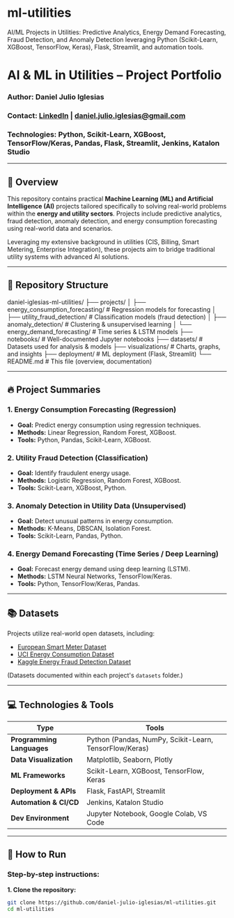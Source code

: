 # ml-utilities
AI/ML Projects in Utilities: Predictive Analytics, Energy Demand Forecasting, Fraud Detection, and Anomaly Detection leveraging Python (Scikit-Learn, XGBoost, TensorFlow, Keras), Flask, Streamlit, and automation tools.

# AI & ML in Utilities – Project Portfolio

### Author: Daniel Julio Iglesias  
### Contact: [LinkedIn](https://www.linkedin.com/in/danieljulioiglesias) | daniel.julio.iglesias@gmail.com  
### Technologies: Python, Scikit-Learn, XGBoost, TensorFlow/Keras, Pandas, Flask, Streamlit, Jenkins, Katalon Studio  

---

## 🚀 Overview

This repository contains practical **Machine Learning (ML) and Artificial Intelligence (AI)** projects tailored specifically to solving real-world problems within the **energy and utility sectors**. Projects include predictive analytics, fraud detection, anomaly detection, and energy consumption forecasting using real-world data and scenarios.

Leveraging my extensive background in utilities (CIS, Billing, Smart Metering, Enterprise Integration), these projects aim to bridge traditional utility systems with advanced AI solutions.

---

## 📌 Repository Structure

daniel-iglesias-ml-utilities/
├── projects/
│   ├── energy_consumption_forecasting/   # Regression models for forecasting
│   ├── utility_fraud_detection/          # Classification models (fraud detection)
│   ├── anomaly_detection/                # Clustering & unsupervised learning
│   └── energy_demand_forecasting/        # Time series & LSTM models
├── notebooks/                            # Well-documented Jupyter notebooks
├── datasets/                             # Datasets used for analysis & models
├── visualizations/                       # Charts, graphs, and insights
├── deployment/                           # ML deployment (Flask, Streamlit)
└── README.md                             # This file (overview, documentation)


---

## 🔥 Project Summaries

### 1. Energy Consumption Forecasting (Regression)  
- **Goal:** Predict energy consumption using regression techniques.
- **Methods:** Linear Regression, Random Forest, XGBoost.
- **Tools:** Python, Pandas, Scikit-Learn, XGBoost.

### 2. Utility Fraud Detection (Classification)  
- **Goal:** Identify fraudulent energy usage.
- **Methods:** Logistic Regression, Random Forest, XGBoost.
- **Tools:** Scikit-Learn, XGBoost, Python.

### 3. Anomaly Detection in Utility Data (Unsupervised)  
- **Goal:** Detect unusual patterns in energy consumption.
- **Methods:** K-Means, DBSCAN, Isolation Forest.
- **Tools:** Scikit-Learn, Pandas, Python.

### 4. Energy Demand Forecasting (Time Series / Deep Learning)  
- **Goal:** Forecast energy demand using deep learning (LSTM).
- **Methods:** LSTM Neural Networks, TensorFlow/Keras.
- **Tools:** Python, TensorFlow/Keras, Pandas.

---

## 📚 Datasets

Projects utilize real-world open datasets, including:

- [European Smart Meter Dataset](https://data.europa.eu/data/datasets/)
- [UCI Energy Consumption Dataset](https://archive.ics.uci.edu/ml/datasets)
- [Kaggle Energy Fraud Detection Dataset](https://www.kaggle.com/datasets)

(Datasets documented within each project's `datasets` folder.)

---

## 💻 Technologies & Tools

| Type                    | Tools                                                    |
|-------------------------|----------------------------------------------------------|
| **Programming Languages** | Python (Pandas, NumPy, Scikit-Learn, TensorFlow/Keras) |
| **Data Visualization**  | Matplotlib, Seaborn, Plotly                              |
| **ML Frameworks**       | Scikit-Learn, XGBoost, TensorFlow, Keras                 |
| **Deployment & APIs**   | Flask, FastAPI, Streamlit                                |
| **Automation & CI/CD**  | Jenkins, Katalon Studio                                  |
| **Dev Environment**     | Jupyter Notebook, Google Colab, VS Code                  |

---

## 📌 How to Run

### Step-by-step instructions:

**1. Clone the repository:**
```bash
git clone https://github.com/daniel-julio-iglesias/ml-utilities.git
cd ml-utilities
